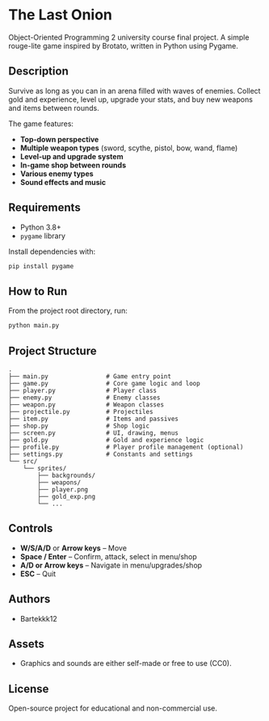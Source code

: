 # The Last Onion

Object-Oriented Programming 2 university course final project.
A simple rouge-lite game inspired by Brotato, written in Python using Pygame.

## Description

Survive as long as you can in an arena filled with waves of enemies. Collect gold and experience, level up, upgrade your stats, and buy new weapons and items between rounds. 

The game features:

- **Top-down perspective**
- **Multiple weapon types** (sword, scythe, pistol, bow, wand, flame)
- **Level-up and upgrade system**
- **In-game shop between rounds**
- **Various enemy types**
- **Sound effects and music**

## Requirements

- Python 3.8+
- `pygame` library

Install dependencies with:
```bash
pip install pygame
```

## How to Run

From the project root directory, run:
```bash
python main.py
```

## Project Structure

```
.
├── main.py                # Game entry point
├── game.py                # Core game logic and loop
├── player.py              # Player class
├── enemy.py               # Enemy classes
├── weapon.py              # Weapon classes
├── projectile.py          # Projectiles
├── item.py                # Items and passives
├── shop.py                # Shop logic
├── screen.py              # UI, drawing, menus
├── gold.py                # Gold and experience logic
├── profile.py             # Player profile management (optional)
├── settings.py            # Constants and settings
└── src/
    └── sprites/
        ├── backgrounds/
        ├── weapons/
        ├── player.png
        ├── gold_exp.png
        └── ...
```

## Controls

- **W/S/A/D** or **Arrow keys** – Move
- **Space / Enter** – Confirm, attack, select in menu/shop
- **A/D or Arrow keys** – Navigate in menu/upgrades/shop
- **ESC** – Quit

## Authors

- Bartekkk12

## Assets

- Graphics and sounds are either self-made or free to use (CC0).

## License

Open-source project for educational and non-commercial use.